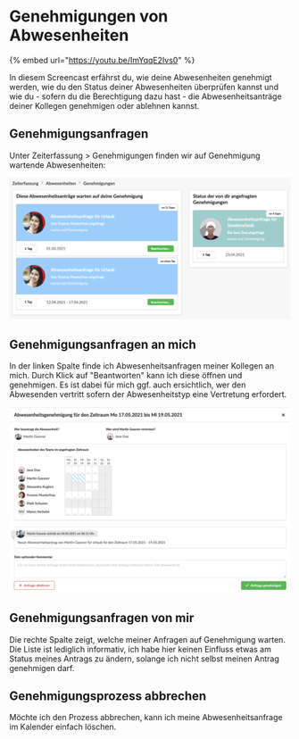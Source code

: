 # Genehmigungen von Abwesenheiten

{% embed url="https://youtu.be/ImYqqE2Ivs0" %}

In diesem Screencast erfährst du, wie deine Abwesenheiten genehmigt werden, wie du den Status deiner Abwesenheiten überprüfen kannst und wie du - sofern du die Berechtigung dazu hast - die Abwesenheitsanträge deiner Kollegen genehmigen oder ablehnen kannst.

## Genehmigungsanfragen

Unter Zeiterfassung &gt; Genehmigungen finden wir auf Genehmigung wartende Abwesenheiten:

![](../../.gitbook/assets/genehmigungen.png)

## Genehmigungsanfragen an mich

In der linken Spalte finde ich Abwesenheitsanfragen meiner Kollegen an mich. Durch Klick auf "Beantworten" kann ich diese öffnen und genehmigen. Es ist dabei für mich ggf. auch ersichtlich, wer den Abwesenden vertritt sofern der Abwesenheitstyp eine Vertretung erfordert.

![](../../.gitbook/assets/bildschirmfoto-2021-05-06-um-12.01.25.png)

## Genehmigungsanfragen von mir

Die rechte Spalte zeigt, welche meiner Anfragen auf Genehmigung warten. Die Liste ist lediglich informativ, ich habe hier keinen Einfluss etwas am Status meines Antrags zu ändern, solange ich nicht selbst meinen Antrag genehmigen darf.

## Genehmigungsprozess abbrechen

Möchte ich den Prozess abbrechen, kann ich meine Abwesenheitsanfrage im Kalender einfach löschen.

